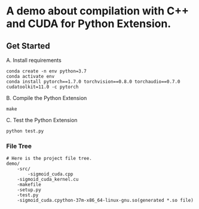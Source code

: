 # A demo about compilation with C++ and CUDA for Python Extension.  
## Get Started  
A. Install requirements  
```
conda create -n env python=3.7
conda activate env
conda install pytorch==1.7.0 torchvision==0.8.0 torchaudio==0.7.0 cudatoolkit=11.0 -c pytorch
```
B. Compile the Python Extension
```
make
```
C. Test the Python Extension
```
python test.py
```
### File Tree  
```
# Here is the project file tree.
demo/
    -src/
        -sigmoid_cuda.cpp
	-sigmoid_cuda_kernel.cu
    -makefile
    -setup.py
    -test.py
    -sigmoid_cuda.cpython-37m-x86_64-linux-gnu.so(generated *.so file)

```
